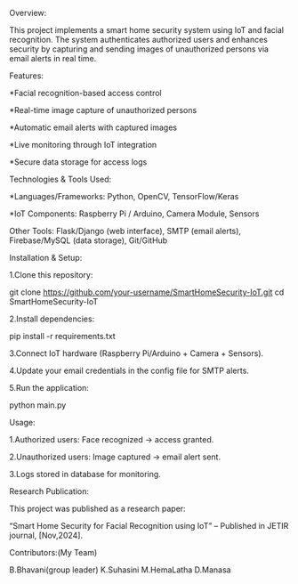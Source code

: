 Overview:

This project implements a smart home security system using IoT and facial recognition. The system authenticates authorized users and enhances security by capturing and sending images of unauthorized persons via email alerts in real time.

Features:

*Facial recognition-based access control

*Real-time image capture of unauthorized persons

*Automatic email alerts with captured images

*Live monitoring through IoT integration

*Secure data storage for access logs

Technologies & Tools Used:

*Languages/Frameworks: Python, OpenCV, TensorFlow/Keras

*IoT Components: Raspberry Pi / Arduino, Camera Module, Sensors

Other Tools: Flask/Django (web interface), SMTP (email alerts), Firebase/MySQL (data storage), Git/GitHub

Installation & Setup:

1.Clone this repository:

git clone https://github.com/your-username/SmartHomeSecurity-IoT.git
cd SmartHomeSecurity-IoT


2.Install dependencies:

pip install -r requirements.txt


3.Connect IoT hardware (Raspberry Pi/Arduino + Camera + Sensors).

4.Update your email credentials in the config file for SMTP alerts.

5.Run the application:

python main.py

Usage:

1.Authorized users: Face recognized → access granted.

2.Unauthorized users: Image captured → email alert sent.

3.Logs stored in database for monitoring.

Research Publication:

This project was published as a research paper:

“Smart Home Security for Facial Recognition using IoT” – Published in JETIR journal, [Nov,2024].

Contributors:(My Team)

B.Bhavani(group leader)
K.Suhasini
M.HemaLatha
D.Manasa
